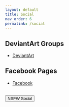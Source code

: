 ```yaml
---
layout: default
title: Social
nav_order: 6
permalink: /social
---
```


<!-- 
{: .note }
> {: .opaque }
> 
>
> 
-->

<div class="w3-card">
<div class="responsive">
<h2>DeviantArt Groups</h2>
<ul>
    <li><a href="https://www.deviantart.com/the-back-room" target="_blank">DeviantArt</a></li>
</ul>
<h2>Facebook Pages</h2>
<ul>
    <li><a href="https://www.facebook.com/profile.php?id=61572245999615" target="_blank">Facebook</a></li>
</ul>
</div>
</div>
<!-- ////////////////////////////////////////////////////////////////////////////////////////////////////////////////////// -->
<br />
<a href="/soclai/nsfw">
<button type="button" name="button" class="btn">NSFW Social</button></a> 
<br />
<!-- ////////////////////////////////////////////////////////////////////////////////////////////////////////////////////// -->
